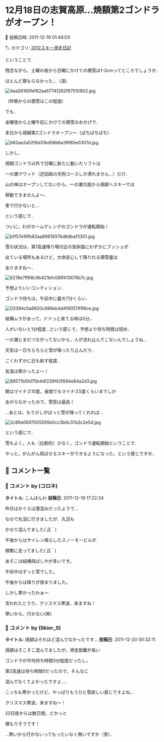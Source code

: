 # 12月18日の志賀高原…焼額第2ゴンドラがオープン！

📅 投稿日時: 2011-12-19 01:48:03

🏷️ カテゴリ: [2012スキー滑走日記](cca3a0e9524e0203150f790b1fc3c71ad.md)

ということで．


残念ながら，土曜の夜から日曜にかけての積雪は1-2cmってところでしょうか．


ほとんど積もらなかった…（涙)




![4aa26180fef62aa67741282f67510802.jpg](images/4aa26180fef62aa67741282f67510802.jpg)




（昨晩からの積雪はこの程度)





でも．


金曜夜から土曜午前にかけての積雪のおかげで．


本日から焼額第2ゴンドラオープン～（ぱちぱちぱち）




![b62ae2a52f9d31bd56b6a39f85e0307d.jpg](images/b62ae2a52f9d31bd56b6a39f85e0307d.jpg)







しかし．


焼額ゴンドラ以外で日曜に新たに動いたリフトは


一の瀬クワッド（迂回路の天狗コースしか滑れません…）だけ．





山の神はオープンしてないから，一の瀬方面から焼額へスキーでは


移動できませんよ～．


車で行かないと…





という感じで．


ついに，わがホームゲレンデのゴンドラが運転開始！




![b1f57e16fb82aa8981937bd6dbaf3301.jpg](images/b1f57e16fb82aa8981937bd6dbaf3301.jpg)




雪の状況は，第1高速降り場付近の急斜面にわずかにブッシュが


出ている場所もあるけど，大体安心して降りれる積雪量は


ありますね～．




![6218e7ff68c9b421bfc08ff413676b7c.jpg](images/6218e7ff68c9b421bfc08ff413676b7c.jpg)




予想よりいいコンディション．





ゴンドラ待ちは，午前中に最大7分くらい．




![03394c5a8820c689eb4d4f80511f98ce.jpg](images/03394c5a8820c689eb4d4f80511f98ce.jpg)




結構ムラがあって，ドドっと来てる時は5分，


人がいないと1分程度…という感じで，予想より待ち時間は短め．


一の瀬とまだつながってないから，人が流れ込んでこないんでしょうね…





天気は一日ちらちらと雪が降ったり止んだり．


ごくわずかに日も射す程度．


気温は寒かったよ～！




![88571b5fd75b4df228f42f694e84a2d3.jpg](images/88571b5fd75b4df228f42f694e84a2d3.jpg)




朝はマイナス10度，昼間でもマイナス5度くらいまでしか


あがらなかったので，雪質は最高！


…あとは，もう少しがばっと雪が降ってくれれば…




![2c89a0607005595b0cc3b9c37a2c2e5d.jpg](images/2c89a0607005595b0cc3b9c37a2c2e5d.jpg)







という感じで．


雪もよく，人も（比較的）少なく，ゴンドラ運転開始ということで．


やっと，がんがん飛ばせるスキーができるようになった，という感じですか．

## 💬 コメント一覧

### 💬 コメント by (コロネ)
**タイトル**: こんばんわ
**投稿日**: 2011-12-19 17:22:34

昨日はかぐらは激混みだったようで… 



なので丸沼に行きましたが、丸沼も

かなり混んでました(´Д｀)



午後からはサイレン鳴らしたスノーモービルが

頻繁に走ってました(´Д｀)



あそこは結構飛ばしやが多いです。



午前中はずっと雪でした。

午後からは降りが弱まりました。 



しかし寒かったわぁ～ 



言われたとうり、クリスマス寒波、来ますね！ 



寒いから、行かない(笑)

### 💬 コメント by (Skier_S)
**タイトル**: 焼額はそれほど混んでなかったです…
**投稿日**: 2011-12-20 00:32:11

焼額はそこそこ混んでましたが，滑走距離が長い

ゴンドラが平均待ち時間3分程度だったし，

第2高速は待ち時間0だったので，そんなに

混んでなくてよかったですよ…．



こっちも寒かったけど，やっぱりもうひと雪欲しい感じですよね…



クリスマス寒波，来ますね～！

22日夜からは数日間，どかっと

積もりそうです！



…寒いから行かないってもったいなく無いですか（笑）．

